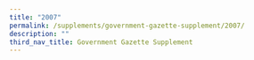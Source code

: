 ```yaml
---
title: "2007"
permalink: /supplements/government-gazette-supplement/2007/
description: ""
third_nav_title: Government Gazette Supplement
---
```


